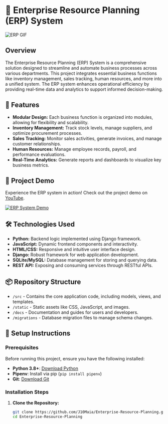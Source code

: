 # 🏢 Enterprise Resource Planning (ERP) System

![ERP GIF](https://media.giphy.com/media/26BRuo6sLetdllPAQ/giphy.gif)

## Overview

The Enterprise Resource Planning (ERP) System is a comprehensive solution designed to streamline and automate business processes across various departments. This project integrates essential business functions like inventory management, sales tracking, human resources, and more into a unified system. The ERP system enhances operational efficiency by providing real-time data and analytics to support informed decision-making.

## 🚀 Features

- **Modular Design:** Each business function is organized into modules, allowing for flexibility and scalability.
- **Inventory Management:** Track stock levels, manage suppliers, and optimize procurement processes.
- **Sales Tracking:** Monitor sales activities, generate invoices, and manage customer relationships.
- **Human Resources:** Manage employee records, payroll, and performance evaluations.
- **Real-Time Analytics:** Generate reports and dashboards to visualize key business metrics.

## 🎥 Project Demo

Experience the ERP system in action! Check out the project demo on [YouTube](https://youtu.be/18UAGtivYn0?si=jbBlaCT_KencRaW0).

[![ERP System Demo](https://img.youtube.com/vi/18UAGtivYn0/0.jpg)](https://youtu.be/18UAGtivYn0?si=jbBlaCT_KencRaW0)

## 🛠️ Technologies Used

- **Python:** Backend logic implemented using Django framework.
- **JavaScript:** Dynamic frontend components and interactivity.
- **HTML/CSS:** Responsive and intuitive user interface design.
- **Django:** Robust framework for web application development.
- **SQLite/MySQL:** Database management for storing and querying data.
- **REST API:** Exposing and consuming services through RESTful APIs.

## 📦 Repository Structure

- `/src` - Contains the core application code, including models, views, and templates.
- `/static` - Static assets like CSS, JavaScript, and images.
- `/docs` - Documentation and guides for users and developers.
- `/migrations` - Database migration files to manage schema changes.

## 📝 Setup Instructions

### Prerequisites

Before running this project, ensure you have the following installed:

- **Python 3.8+**: [Download Python](https://www.python.org/downloads/)
- **Pipenv**: Install via pip (`pip install pipenv`)
- **Git**: [Download Git](https://git-scm.com/downloads)

### Installation Steps

1. **Clone the Repository:**
   ```bash
   git clone https://github.com/J10Maia/Enterprise-Resource-Planning.git
   cd Enterprise-Resource-Planning